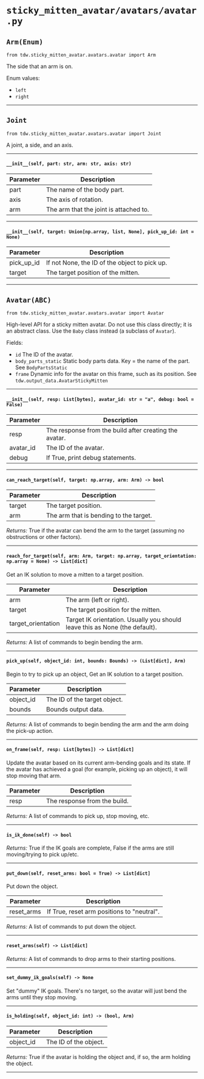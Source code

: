 # `sticky_mitten_avatar/avatars/avatar.py`

## `Arm(Enum)`

`from tdw.sticky_mitten_avatar.avatars.avatar import Arm`

The side that an arm is on.

Enum values:

- `left`
- `right`

***

## `Joint`

`from tdw.sticky_mitten_avatar.avatars.avatar import Joint`

A joint, a side, and an axis.

***

#### `__init__(self, part: str, arm: str, axis: str)`


| Parameter | Description |
| --- | --- |
| part | The name of the body part. |
| axis | The axis of rotation. |
| arm | The arm that the joint is attached to. |

***

#### `__init__(self, target: Union[np.array, list, None], pick_up_id: int = None)`


| Parameter | Description |
| --- | --- |
| pick_up_id | If not None, the ID of the object to pick up. |
| target | The target position of the mitten. |

***

## `Avatar(ABC)`

`from tdw.sticky_mitten_avatar.avatars.avatar import Avatar`

High-level API for a sticky mitten avatar.
Do not use this class directly; it is an abstract class. Use the `Baby` class instead (a subclass of `Avatar`).

Fields:

- `id` The ID of the avatar.
- `body_parts_static` Static body parts data. Key = the name of the part. See `BodyPartsStatic`
- `frame` Dynamic info for the avatar on this frame, such as its position. See `tdw.output_data.AvatarStickyMitten`

***

#### `__init__(self, resp: List[bytes], avatar_id: str = "a", debug: bool = False)`


| Parameter | Description |
| --- | --- |
| resp | The response from the build after creating the avatar. |
| avatar_id | The ID of the avatar. |
| debug | If True, print debug statements. |

***

#### `can_reach_target(self, target: np.array, arm: Arm) -> bool`


| Parameter | Description |
| --- | --- |
| target | The target position. |
| arm | The arm that is bending to the target. |

_Returns:_  True if the avatar can bend the arm to the target (assuming no obstructions or other factors).

***

#### `reach_for_target(self, arm: Arm, target: np.array, target_orientation: np.array = None) -> List[dict]`

Get an IK solution to move a mitten to a target position.

| Parameter | Description |
| --- | --- |
| arm | The arm (left or right). |
| target | The target position for the mitten. |
| target_orientation | Target IK orientation. Usually you should leave this as None (the default). |

_Returns:_  A list of commands to begin bending the arm.

***

#### `pick_up(self, object_id: int, bounds: Bounds) -> (List[dict], Arm)`

Begin to try to pick up an object,
Get an IK solution to a target position.

| Parameter | Description |
| --- | --- |
| object_id | The ID of the target object. |
| bounds | Bounds output data. |

_Returns:_  A list of commands to begin bending the arm and the arm doing the pick-up action.

***

#### `on_frame(self, resp: List[bytes]) -> List[dict]`

Update the avatar based on its current arm-bending goals and its state.
If the avatar has achieved a goal (for example, picking up an object), it will stop moving that arm.

| Parameter | Description |
| --- | --- |
| resp | The response from the build. |

_Returns:_  A list of commands to pick up, stop moving, etc.

***

#### `is_ik_done(self) -> bool`

_Returns:_  True if the IK goals are complete, False if the arms are still moving/trying to pick up/etc.

***

#### `put_down(self, reset_arms: bool = True) -> List[dict]`

Put down the object.

| Parameter | Description |
| --- | --- |
| reset_arms | If True, reset arm positions to "neutral". |

_Returns:_  A list of commands to put down the object.

***

#### `reset_arms(self) -> List[dict]`

_Returns:_  A list of commands to drop arms to their starting positions.

***

#### `set_dummy_ik_goals(self) -> None`

Set "dummy" IK goals.
There's no target, so the avatar will just bend the arms until they stop moving.

***

#### `is_holding(self, object_id: int) -> (bool, Arm)`


| Parameter | Description |
| --- | --- |
| object_id | The ID of the object. |

_Returns:_  True if the avatar is holding the object and, if so, the arm holding the object.

***


